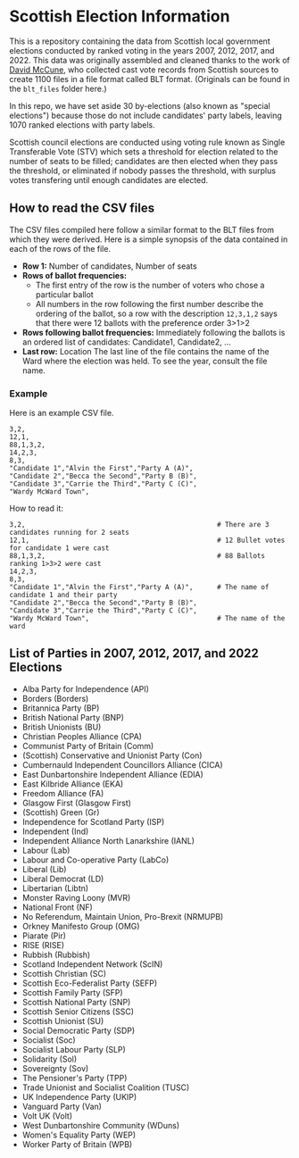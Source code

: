 # Scottish Election Information 

This is a repository containing the data from Scottish local government elections
conducted by ranked voting in the years 2007, 2012, 2017, and 2022. This data
was originally assembled and cleaned thanks to the work of [David McCune](https://www.jewell.edu/faculty/david-mccune), 
who collected cast vote records from Scottish sources to create 1100 files in 
a file format called BLT format.  (Originals can be found in the `blt_files`
folder here.)

In this repo, we have set aside 30 by-elections (also known as "special elections")
because those do not include candidates' party labels, leaving 1070 ranked elections
with party labels.

Scottish council elections are conducted using voting rule known as Single
Transferable Vote (STV) which sets a threshold for election related to the number of 
seats to be filled; candidates are then elected when they pass the threshold, or 
eliminated if nobody passes the threshold, with surplus votes transfering until enough
candidates are elected.

## How to read the CSV files

The CSV files compiled here follow a similar format to the BLT files from which they were
derived. Here is a simple synopsis of the data contained in each of the rows of the file.

- **Row 1:** Number of candidates, Number of seats
- **Rows of ballot frequencies:** 
  - The first entry of the row is the number of voters who chose a particular ballot
  - All numbers in the row following the first number describe the ordering of the ballot,
    so a row with the description `12,3,1,2` says that there were 12 ballots with the
    preference order 3>1>2
- **Rows following ballot frequencies:** 
  Immediately following the ballots is an ordered list of candidates: 
  Candidate1, Candidate2, ...
- **Last row:** Location
  The last line of the file contains the name of the Ward where the election was held.
  To see the year, consult the file name.

### Example 

Here is an example CSV file.

```
3,2,
12,1,
88,1,3,2,
14,2,3,
8,3,
"Candidate 1","Alvin the First","Party A (A)",
"Candidate 2","Becca the Second","Party B (B)",
"Candidate 3","Carrie the Third","Party C (C)",
"Wardy McWard Town",
```

How to read it:

```
3,2,                                                # There are 3 candidates running for 2 seats
12,1,                                               # 12 Bullet votes for candidate 1 were cast
88,1,3,2,                                           # 88 Ballots ranking 1>3>2 were cast
14,2,3,
8,3,
"Candidate 1","Alvin the First","Party A (A)",      # The name of candidate 1 and their party
"Candidate 2","Becca the Second","Party B (B)",
"Candidate 3","Carrie the Third","Party C (C)",
"Wardy McWard Town",                                # The name of the ward
```

## List of Parties in 2007, 2012, 2017, and 2022 Elections

- Alba Party for Independence (API)
- Borders (Borders)
- Britannica Party (BP)
- British National Party (BNP)
- British Unionists (BU)
- Christian Peoples Alliance (CPA)
- Communist Party of Britain (Comm)
- (Scottish) Conservative and Unionist Party (Con)
- Cumbernauld Independent Councillors Alliance (CICA)
- East Dunbartonshire Independent Alliance (EDIA)
- East Kilbride Alliance (EKA)
- Freedom Alliance (FA)
- Glasgow First (Glasgow First)
- (Scottish) Green (Gr)
- Independence for Scotland Party (ISP)
- Independent (Ind)
- Independent Alliance North Lanarkshire (IANL)
- Labour (Lab)
- Labour and Co-operative Party (LabCo)
- Liberal (Lib)
- Liberal Democrat (LD)
- Libertarian (Libtn)
- Monster Raving Loony (MVR)
- National Front (NF)
- No Referendum, Maintain Union, Pro-Brexit (NRMUPB)
- Orkney Manifesto Group (OMG)
- Piarate (Pir)
- RISE (RISE)
- Rubbish (Rubbish)
- Scotland Independent Network (ScIN)
- Scottish Christian (SC)
- Scottish Eco-Federalist Party (SEFP)
- Scottish Family Party (SFP)
- Scottish National Party (SNP)
- Scottish Senior Citizens (SSC)
- Scottish Unionist (SU)
- Social Democratic Party (SDP)
- Socialist (Soc)
- Socialist Labour Party (SLP)
- Solidarity (Sol)
- Sovereignty (Sov)
- The Pensioner's Party (TPP)
- Trade Unionist and Socialist Coalition (TUSC)
- UK Independence Party (UKIP)
- Vanguard Party (Van)
- Volt UK (Volt)
- West Dunbartonshire Community (WDuns)
- Women's Equality Party (WEP)
- Worker Party of Britain (WPB)
